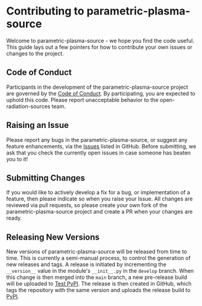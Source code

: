 # Contributing to parametric-plasma-source

Welcome to parametric-plasma-source - we hope you find the code useful. This guide lays out
a few pointers for how to contribute your own issues or changes to the project.

## Code of Conduct

Participants in the development of the parametric-plasma-source project are governed by the
[Code of Conduct](CODE_OF_CONDUCT.md). By participating, you are expected to uphold this code.
Please report unacceptable behavior to the open-radiation-sources team.

## Raising an Issue

Please report any bugs in the parametric-plasma-source, or suggest any feature enhancements,
via the [Issues](https://github.com/open-radiation-sources/parametric-plasma-source) listed
in GitHub. Before submitting, we ask that you check the currently open issues in case someone
has beaten you to it!

## Submitting Changes

If you would like to actively develop a fix for a bug, or implementation of a feature, then
please indicate so when you raise your Issue. All changes are reviewed via pull requests,
so please create your own fork of the parametric-plasma-source project and create a PR when
your changes are ready.

## Releasing New Versions

New versions of parametric-plasma-source will be released from time to time. This is currently
a semi-manual process, to control the generation of new releases and tags. A release is
initiated by incrementing the `__version__` value in the module's `__init__.py` in the `develop`
branch. When this change is then merged into the `main` branch, a new pre-release build will be
uploaded to [Test PyPI](https://test.pypi.org/project/parametric-plasma-source). The release is
then created in GitHub, which tags the repository with the same version and uploads the release
build to [PyPI](https://pypi.org/project/parametric-plasma-source).

